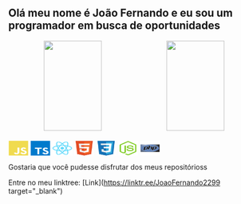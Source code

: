 ## Olá meu nome é João Fernando e eu sou um programador em busca de oportunidades
<div align="center">
  <img height="180em" width="48%" src="https://github-readme-stats.vercel.app/api?username=Brodoloeins&show_icons=true&theme=dark&include_all_commits=true&count_private=true"/>
  <img height="180em" width="48%" src="https://github-readme-stats.vercel.app/api/top-langs/?username=Brodoloeins&layout=compact&langs_count=8&theme=dark"/>
</div>
<div style="display: inline_block"><br>
  <img align="center" alt="Brodoloeins-Js" height="30" width="40" src="https://raw.githubusercontent.com/devicons/devicon/master/icons/javascript/javascript-plain.svg">
  <img align="center" alt="Brodoloeins-Ts" height="30" width="40" src="https://raw.githubusercontent.com/devicons/devicon/master/icons/typescript/typescript-plain.svg">
  <img align="center" alt="Brodoloeins-React" height="30" width="40" src="https://raw.githubusercontent.com/devicons/devicon/master/icons/react/react-original.svg">
  <img align="center" alt="Brodoloeins-HTML" height="30" width="40" src="https://raw.githubusercontent.com/devicons/devicon/master/icons/html5/html5-original.svg">
  <img align="center" alt="Brodoloeins-CSS" height="30" width="40" src="https://raw.githubusercontent.com/devicons/devicon/master/icons/css3/css3-original.svg">
  <img align="center" alt="Brodoloeins-Node" height="30" width="40" src="https://raw.githubusercontent.com/devicons/devicon/master/icons/nodejs/nodejs-original.svg">
  <img align="center" alt="Brodoloeins-CSS" height="30" width="40" src="https://raw.githubusercontent.com/devicons/devicon/master/icons/php/php-original.svg">
</div>

Gostaria que você pudesse disfrutar dos meus repositórioss

Entre no meu linktree: [Link](https://linktr.ee/JoaoFernando2299 target="_blank") 
